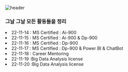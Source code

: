 ![header](https://capsule-render.vercel.app/api?type=rect&color=auto&height=90&section=header&text=TIL(Today++I+Learned)&fontSize=70)
### 그날 그날 모든 활동들을 정리

<li>22-11-14 : MS Certified : Ai-900</li>
<li>22-11-15 : MS Certified : Ai-900 & Dp-900 </li>
<li>22-11-16 : MS Certified : Dp-900</li>
<li>22-11-17 : MS Certified : Dp-900 & Power BI & ChatBot</li>
<li>22-11-18 : Career Mentoring </li>
<li>22-11-19 :Big Data Analysis license </li>
<li>22-11-20 :Big Data Analysis license </li>
